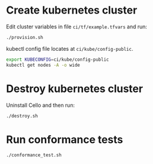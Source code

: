 
# Create kubernetes cluster

Edit cluster variables in file `ci/tf/example.tfvars` and run:

``` bash
./provision.sh
```
kubectl config file locates at `ci/kube/config-public`.

```bash
export KUBECONFIG=ci/kube/config-public
kubectl get nodes -A -o wide
```

# Destroy kubernetes cluster

Uninstall Cello and then run:

``` bash
./destroy.sh
```

# Run conformance tests

``` bash
./conformance_test.sh
```
